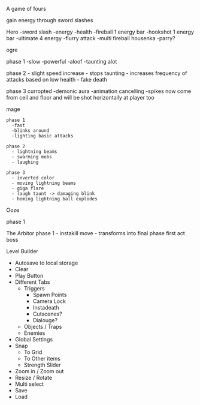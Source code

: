 A game of fours


gain energy through sword slashes


Hero
  -sword slash
  -energy
  -health
  -fireball 1 energy bar
  -hookshot 1 energy bar
  -ultimate 4 energy
    -flurry attack
    -multi fireball housenka
    -parry? 

ogre

  phase 1 
    -slow
    -powerful
    -aloof 
    -taunting alot

  phase 2 
    - slight speed increase
    - stops taunting
    - increases frequency of attacks based on low health
    - fake death

  phase 3 curropted
    -demonic aura
    -animation cancelling
    -spikes now come from ceil and floor and will be shot horizontally at player too 


mage

    phase 1
      -fast
      -blinks around
      -lighting basic attacks

    phase 2
      - lightning beams
      - swarming mobs
      - laughing

    phase 3
      - inverted color
      - moving lightning beams
      - giga flare
      - laugh taunt -> damaging blink
      - homing lightning ball explodes 

Ooze

  phase 1



The Arbitor
  phase 1
    - instakill move
    - transforms into final phase first act boss



Level Builder
  - Autosave to local storage
  - Clear
  - Play Button
  - Different Tabs
    - Triggers
      - Spawn Points
      - Camera Lock
      - Instadeath
      - Cutscenes?
      - Dialouge?
    - Objects / Traps
    - Enemies
  - Global Settings
  - Snap
    - To Grid
    - To Other items
    - Strength Slider
  - Zoom in / Zoom out
  - Resize / Rotate
  - Multi select
  - Save
  - Load